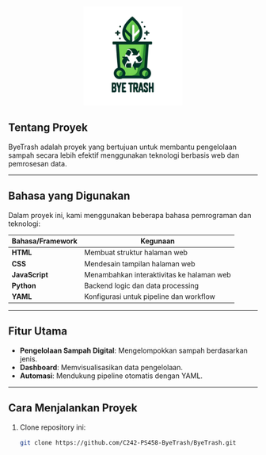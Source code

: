 <p align="center">
  <img 
    width="200" 
    height="200" 
    src="https://github.com/C242-PS458-ByeTrash/ByeTrash/blob/main/logo.png" 
    alt="My Banner">
</p>

## Tentang Proyek

ByeTrash adalah proyek yang bertujuan untuk membantu pengelolaan sampah secara lebih efektif menggunakan teknologi berbasis web dan pemrosesan data.

---

## Bahasa yang Digunakan

Dalam proyek ini, kami menggunakan beberapa bahasa pemrograman dan teknologi:

| Bahasa/Framework | Kegunaan                                   |
|-------------------|-------------------------------------------|
| **HTML**          | Membuat struktur halaman web             |
| **CSS**           | Mendesain tampilan halaman web           |
| **JavaScript**    | Menambahkan interaktivitas ke halaman web |
| **Python**        | Backend logic dan data processing         |
| **YAML**          | Konfigurasi untuk pipeline dan workflow   |

---

## Fitur Utama
- **Pengelolaan Sampah Digital**: Mengelompokkan sampah berdasarkan jenis.
- **Dashboard**: Memvisualisasikan data pengelolaan.
- **Automasi**: Mendukung pipeline otomatis dengan YAML.

---

## Cara Menjalankan Proyek

1. Clone repository ini:
   ```bash
   git clone https://github.com/C242-PS458-ByeTrash/ByeTrash.git
